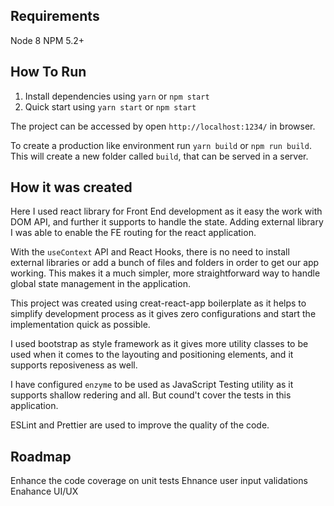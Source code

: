 ## Requirements

Node 8
NPM 5.2+


## How To Run

1. Install dependencies using `yarn` or `npm start`
2. Quick start using `yarn start` or `npm start`

The project can be accessed by open `http://localhost:1234/` in browser.

To create a production like environment run `yarn build` or `npm run build`. 
This will create a new folder called `build`, that can be served in a server.

## How it was created

Here I used react library for Front End development as it easy the work with DOM API, and further it supports to handle the state. Adding external library I was able to enable the FE routing for the react application.

With the `useContext` API and React Hooks, there is no need to install external libraries or add a bunch of files and folders in order to get our app working. This makes it a much simpler, more straightforward way to handle global state management in the application.

This project was created using creat-react-app boilerplate as it helps to simplify development process as it gives zero configurations and start the implementation quick as possible.

I used bootstrap as style framework as it gives more utility classes to be used when it comes to the layouting and positioning elements, and it supports reposiveness as well.

I have configured `enzyme` to be used as JavaScript Testing utility as it supports shallow redering and all. But cound't cover the tests in this application.

ESLint and Prettier are used to improve the quality of the code.

## Roadmap

Enhance the code coverage on unit tests
Ehnance user input validations
Enahance UI/UX


